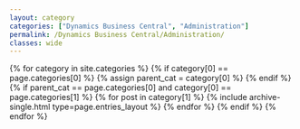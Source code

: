```yaml
---
layout: category
categories: ["Dynamics Business Central", "Administration"]
permalink: /Dynamics Business Central/Administration/
classes: wide
---
```

{% for category in site.categories %}
    {% if category[0] == page.categories[0] %}
        {% assign parent_cat = category[0] %}
    {% endif %}
    {% if parent_cat == page.categories[0] and category[0] == page.categories[1] %}
        {% for post in category[1] %}
            {% include archive-single.html type=page.entries_layout %}
        {% endfor %}
    {% endif %}
{% endfor %}
